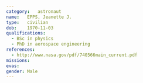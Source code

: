 ```yaml
---
category:	astronaut
name:	EPPS, Jeanette J.
type:	civilian
dob:	1970-11-03
qualifications:
  - BSc in physics
  - PhD in aerospace engineering
references:
  - http://www.nasa.gov/pdf/740566main_current.pdf
missions:
evas:
gender:	Male
---
```

